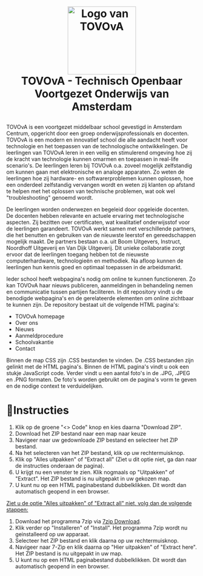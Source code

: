 <h1>
<p align="center">
  <img src="https://github.com/user-attachments/assets/29557c09-4691-4449-83dc-b6cfb67ffd38" alt="Logo van TOVOvA" width="180">
  <br>TOVOvA - Technisch Openbaar Voortgezet Onderwijs van Amsterdam
</h1>

TOVOvA is een voortgezet middelbaar school gevestigd in Amsterdam Centrum, opgericht door een groep onderwijsprofessionals en docenten. TOVOvA is een modern en innovatief school die alle aandacht heeft voor technologie en het toepassen van de technologische ontwikkelingen. De leerlingen van TOVOvA leren in een veilig en stimulerend omgeving hoe zij de kracht van technologie kunnen omarmen en toepassen in real-life scenario's. De leerlingen leren bij TOVOvA o.a. zoveel mogelijk zelfstandig om kunnen gaan met elektronische en analoge apparaten. Zo weten de leerlingen hoe zij hardware- en softwarerproblemen kunnen oplossen, hoe een onderdeel zelfstandig vervangen wordt en weten zij klanten op afstand te helpen met het oplossen van technische problemen, wat ook wel "troubleshooting" genoemd wordt.

De leerlingen worden onderwezen en begeleid door opgeleide docenten. De docenten hebben relevante en actuele ervaring met technologische aspecten. Zij bezitten over certificaten, wat kwalitatief onderwijsstof voor de leerlingen garandeert. TOVOvA werkt samen met verschillende partners, die het benutten en gebruiken van de nieuwste leerstof en gereedschappen mogelijk maakt. De partners bestaan o.a. uit Boom Uitgevers, Instruct, Noordhoff Uitgeverij en Van Dijk Uitgeverij. Dit unieke collaboratie zorgt ervoor dat de leerlingen toegang hebben tot de nieuwste computerhardware, technologieën en methodiek. Na afloop kunnen de leerlingen hun kennis goed en optimaal toepassen in de arbeidsmarkt.

Ieder school heeft webpagina's nodig om online te kunnen functioneren. Zo kan TOVOvA haar nieuws publiceren, aanmeldingen in behandeling nemen en communicatie tussen partijen faciliteren. In dit repository vindt u de benodigde webpagina's en de gerelateerde elementen om online zichtbaar te kunnen zijn. De repository bestaat uit de volgende HTML pagina's:
- TOVOvA homepage
- Over ons
- Nieuws
- Aanmeldprocedure
- Schoolvakantie
- Contact

Binnen de map CSS zijn .CSS bestanden te vinden. De .CSS bestanden zijn gelinkt met de HTML pagina's. Binnen de HTML pagina's vindt u ook een stukje JavaScript code. Verder vindt u een aantal foto's in de .JPG, .JPEG en .PNG formaten. De foto's worden gebruikt om de pagina's vorm te geven en de nodige context te verduidelijken.

# :pencil:Instructies
1. Klik op de groene "<> Code" knop en kies daarna "Download ZIP".
2. Download het ZIP bestand naar een map naar keuze
4. Navigeer naar uw gedownloade ZIP bestand en selecteer het ZIP bestand.
5. Na het selecteren van het ZIP bestand, klik op uw rechtermuisknop.
6. Klik op "Alles uitpakken" of "Extract all" (Ziet u dit optie niet, ga dan naar de instructies onderaan de pagina).
7. U krijgt nu een venster te zien. Klik nogmaals op "Uitpakken" of "Extract". Het ZIP bestand is nu uitgepakt in uw gekozen map.
8. U kunt nu op een HTML paginabestand dubbelklikken. Dit wordt dan automatisch geopend in een browser.

<ins>Ziet u de optie "Alles uitpakken" of "Extract all" niet, volg dan de volgende stappen:<ins>

1. Download het programma 7zip via [7zip Download](https://www.7-zip.org/a/7z2409-x64.exe).
2. Klik verder op "Installeren" of "Install". Het programma 7zip wordt nu geinstalleerd op uw apparaat.
3. Selecteer het ZIP bestand en klik daarna op uw rechtermuisknop.
4. Navigeer naar 7-Zip en klik daarna op "Hier uitpakken" of "Extract here". Het ZIP bestand is nu uitgepakt in uw map.
5. U kunt nu op een HTML paginabestand dubbelklikken. Dit wordt dan automatisch geopend in een browser.
